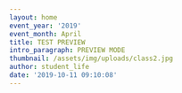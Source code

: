 ```yaml
---
layout: home
event_year: '2019'
event_month: April
title: TEST PREVIEW
intro_paragraph: PREVIEW MODE
thumbnail: /assets/img/uploads/class2.jpg
author: student_life
date: '2019-10-11 09:10:08'
---
```


